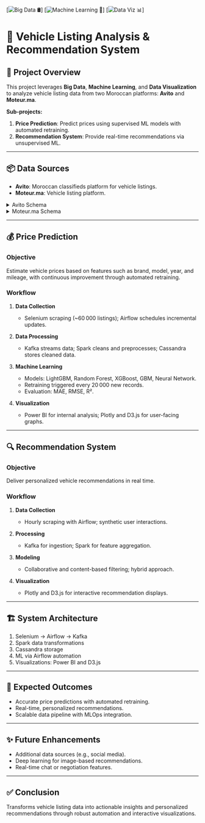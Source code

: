 
[![Big Data 🛢️](https://img.shields.io/badge/Big%20Data-🛢️-blue?style=for-the-badge&logo=apache-spark)]
[![Machine Learning 🤖](https://img.shields.io/badge/Machine%20Learning-🤖-orange?style=for-the-badge&logo=python)]
[![Data Viz 📊](https://img.shields.io/badge/Data%20Viz-📊-purple?style=for-the-badge)]

# 🚗 Vehicle Listing Analysis & Recommendation System

## 🚀 Project Overview

This project leverages **Big Data**, **Machine Learning**, and **Data Visualization** to analyze vehicle listing data from two Moroccan platforms: **Avito** and **Moteur.ma**.

**Sub-projects:**
1. **Price Prediction**: Predict prices using supervised ML models with automated retraining.
2. **Recommendation System**: Provide real-time recommendations via unsupervised ML.

---

## 📦 Data Sources

- **Avito**: Moroccan classifieds platform for vehicle listings.
- **Moteur.ma**: Vehicle listing platform.

<details>
<summary>Avito Schema</summary>

```text
ID: string
Titre: string
Prix: string
...
````

</details>

<details>
<summary>Moteur.ma Schema</summary>

```text
ID: string
Titre: string
Prix: string
...
```

</details>

---

## 💰 Price Prediction

### Objective

Estimate vehicle prices based on features such as brand, model, year, and mileage, with continuous improvement through automated retraining.

### Workflow

1. **Data Collection**

   * Selenium scraping (\~60 000 listings); Airflow schedules incremental updates.
2. **Data Processing**

   * Kafka streams data; Spark cleans and preprocesses; Cassandra stores cleaned data.
3. **Machine Learning**

   * Models: LightGBM, Random Forest, XGBoost, GBM, Neural Network.
   * Retraining triggered every 20 000 new records.
   * Evaluation: MAE, RMSE, R².
4. **Visualization**

   * Power BI for internal analysis; Plotly and D3.js for user-facing graphs.

---

## 🔍 Recommendation System

### Objective

Deliver personalized vehicle recommendations in real time.

### Workflow

1. **Data Collection**

   * Hourly scraping with Airflow; synthetic user interactions.
2. **Processing**

   * Kafka for ingestion; Spark for feature aggregation.
3. **Modeling**

   * Collaborative and content-based filtering; hybrid approach.
4. **Visualization**

   * Plotly and D3.js for interactive recommendation displays.

---

## 🏗️ System Architecture

1. Selenium → Airflow → Kafka
2. Spark data transformations
3. Cassandra storage
4. ML via Airflow automation
5. Visualizations: Power BI and D3.js

---

## 🎯 Expected Outcomes

* Accurate price predictions with automated retraining.
* Real-time, personalized recommendations.
* Scalable data pipeline with MLOps integration.

---

## ✨ Future Enhancements

* Additional data sources (e.g., social media).
* Deep learning for image-based recommendations.
* Real-time chat or negotiation features.

---

## ✅ Conclusion

Transforms vehicle listing data into actionable insights and personalized recommendations through robust automation and interactive visualizations.

